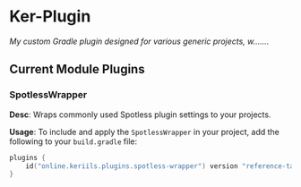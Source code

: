 
# Ker-Plugin

*My custom Gradle plugin designed for various generic projects, w.......*

## Current Module Plugins

### SpotlessWrapper

**Desc**:
Wraps commonly used Spotless plugin settings to your projects.

**Usage**:
To include and apply the `SpotlessWrapper` in your project, add the following to your `build.gradle` file:

```kotlin
plugins {
    id("online.keriils.plugins.spotless-wrapper") version "reference-tag"
}
